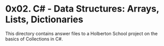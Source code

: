 # 0x02. C# - Data Structures: Arrays, Lists, Dictionaries
This directory contains answer files to a Holberton School project on the basics of Collections in C#.